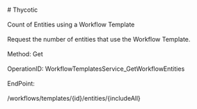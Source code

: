 <br>#     Thycotic</br>
<br>Count of Entities using a Workflow Template</br>
<br>Request the number of entities that use the Workflow Template.</br>
<br>Method: Get</br>
<br>OperationID: WorkflowTemplatesService_GetWorkflowEntities</br>
<br>EndPoint:</br>
<br>/workflows/templates/{id}/entities/{includeAll}</br>
